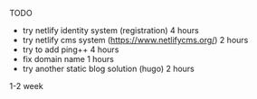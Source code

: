 TODO
- try netlify identity system (registration) 4 hours
- try netlify cms system (https://www.netlifycms.org/) 2 hours
- try to add ping++ 4 hours
- fix domain name 1 hours
- try another static blog solution (hugo) 2 hours

1-2 week